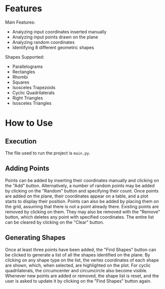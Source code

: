 # Features

Main Features:

* Analyzing input coordinates inserted manually
* Analyzing input points drawn on the plane
* Analyzing random coordinates
* Identifying 8 different geometric shapes

Shapes Supported:

* Parallelograms
* Rectangles
* Rhombi
* Squares
* Isosceles Trapezoids
* Cyclic Quadrilaterals
* Right Triangles
* Isosceles Triangles

# How to Use

## Execution

The file used to run the project is ``main.py``.

## Adding Points

Points can be added by inserting their coordinates manually and clicking on the "Add" button. Alternatively, a number of random points may be added by clicking on the "Random" button and specifying their count. Once points are added on the plane, their coordinates appear on a table, and a plot starts to display their position. Points can also be added by placing them on the grid, assuming that there is not a point already there. Existing points are removed by clicking on them. They may also be removed with the "Remove" button, which deletes any point with specified coordinates. The entire list can be cleared by clicking on the "Clear" button.

## Generating Shapes

Once at least three points have been added, the "Find Shapes" button can be clicked to generate a list of all the shapes identified on the plane. By clicking on any shape type on the list, the vertex coordinates of each shape are shown, which, when selected, are highlighted on the plot. For cyclic quadrilaterals, the circumcenter and circumcircle also become visible. Whenever new points are added or removed, the shape list is reset, and the user is asked to update it by clicking on the "Find Shapes" button again.
